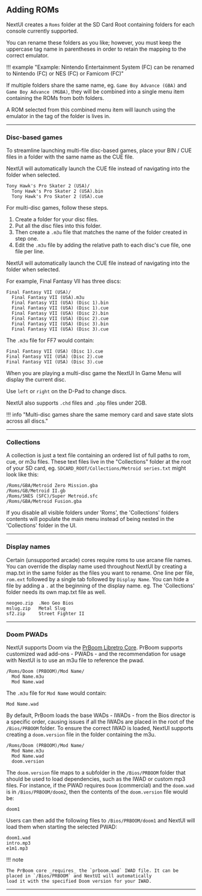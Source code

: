 ## Adding ROMs

NextUI creates a `Roms` folder at the SD Card Root containing folders for each console currently
supported.

You can rename these folders as you like; however, you must keep the uppercase tag name in parentheses in
order to retain the mapping to the correct emulator.

!!! example "Example: Nintendo Entertainment System (FC) can be renamed to Nintendo (FC) or NES (FC) or Famicom (FC)"

If multiple folders share the same name, eg. `Game Boy Advance (GBA)` and `Game Boy Advance (MGBA)`, they
will be combined into a single menu item containing the ROMs from both folders.

A ROM selected from this combined menu item will launch using the emulator in the tag of the folder is lives in.

---

### Disc-based games

To streamline launching multi-file disc-based games, place your BIN / CUE files in a folder
with the same name as the CUE file.

NextUI will automatically launch the CUE file instead of navigating into the folder when selected.

```
Tony Hawk's Pro Skater 2 (USA)/
  Tony Hawk's Pro Skater 2 (USA).bin
  Tony Hawk's Pro Skater 2 (USA).cue
```

For multi-disc games, follow these steps.

1. Create a folder for your disc files.
2. Put all the disc files into this folder.
3. Then create a `.m3u` file that matches the name of the folder created in step one.
4. Edit the `.m3u` file by adding the relative path to each disc's cue file, one file per line.

NextUI will automatically launch the CUE file instead of navigating into the folder when selected.

For example, Final Fantasy VII has three discs:

```
Final Fantasy VII (USA)/
  Final Fantasy VII (USA).m3u
  Final Fantasy VII (USA) (Disc 1).bin
  Final Fantasy VII (USA) (Disc 1).cue
  Final Fantasy VII (USA) (Disc 2).bin
  Final Fantasy VII (USA) (Disc 2).cue
  Final Fantasy VII (USA) (Disc 3).bin
  Final Fantasy VII (USA) (Disc 3).cue
```

The `.m3u` file for FF7 would contain:

```
Final Fantasy VII (USA) (Disc 1).cue
Final Fantasy VII (USA) (Disc 2).cue
Final Fantasy VII (USA) (Disc 3).cue
```

When you are playing a multi-disc game the NextUI In Game Menu will display the current disc.

Use `left` or `right` on the D-Pad to change discs.

NextUI also supports `.chd` files and `.pbp` files under 2GB.

!!! info "Multi-disc games share the same memory card and save state slots across all discs."

---

### Collections

A collection is just a text file containing an ordered list of full paths to rom, cue, or m3u files. These text files
live in the "Collections" folder at the root of your SD card, eg. `SDCARD_ROOT/Collections/Metroid series.txt` might
look like
this:

```
/Roms/GBA/Metroid Zero Mission.gba
/Roms/GB/Metroid II.gb
/Roms/SNES (SFC)/Super Metroid.sfc
/Roms/GBA/Metroid Fusion.gba
```

If you disable all visible folders under 'Roms', the 'Collections' folders contents will populate the main menu instead
of being nested in the 'Collections' folder in the UI.

---

### Display names

Certain (unsupported arcade) cores require roms to use arcane file names. You can override the display name used
throughout NextUI by creating a map.txt in the same folder as the files you want to rename. One line per file, `rom.ext`
followed by a single tab followed by `Display Name`. You can hide a file by adding a `.` at the beginning of the display
name. eg. The 'Collections' folder needs its own map.txt file as well.

```
neogeo.zip  .Neo Geo Bios
mslug.zip   Metal Slug
sf2.zip	    Street Fighter II
```

---

### Doom PWADs

NextUI supports Doom via the [PrBoom Libretro Core](https://docs.libretro.com/library/prboom/). PrBoom supports customized wad
add-ons - PWADs - and the recommendation for usage with NextUI is to use an m3u file to reference the pwad.

```
/Roms/Doom (PRBOOM)/Mod Name/
  Mod Name.m3u
  Mod Name.wad
```

The `.m3u` file for `Mod Name` would contain:

```
Mod Name.wad
```

By default, PrBoom loads the base WADs - IWADs - from the Bios director is a specific order, causing issues if all the IWADs
are placed in the root of the `/Bios/PRBOOM` folder. To ensure the correct IWAD is loaded, NextUI supports creating a `doom.version`
file in the folder containing the m3u.

```
/Roms/Doom (PRBOOM)/Mod Name/
  Mod Name.m3u
  Mod Name.wad
  doom.version
```

The `doom.version` file maps to a subfolder in the `/Bios/PRBOOM` folder that should be used to load dependencies, such as
the IWAD or custom mp3 files. For instance, if the PWAD requires `Doom` (commercial) and the `doom.wad` is in `/Bios/PRBOOM/doom2`, then
the contents of the `doom.version` file would be:

```
doom1
```

Users can then add the following files to `/Bios/PRBOOM/doom1` and NextUI will load them when starting the selected PWAD:

```
doom1.wad
intro.mp3
e1m1.mp3
```

!!! note

    The PrBoom core _requires_ the `prboom.wad` IWAD file. It can be placed in `/Bios/PRBOOM` and NextUI will automatically
    load it with the specified Doom version for your IWAD.

---
